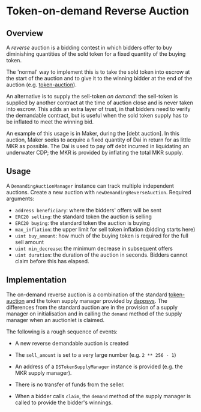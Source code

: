 # Token-on-demand Reverse Auction

## Overview

A *reverse* auction is a bidding contest in which bidders offer to
buy diminishing quantities of the sold token for a fixed quantity of
the buying token.

The 'normal' way to implement this is to take the sold token into
escrow at the start of the auction and to give it to the winning
bidder at the end of the auction (e.g. [token-auction]).

An alternative is to supply the sell-token *on demand*: the
sell-token is supplied by another contract at the time of auction
close and is never taken into escrow. This adds an extra layer of
trust, in that bidders need to verify the demandable contract, but
is useful when the sold token supply has to be inflated to meet the
winning bid.

An example of this usage is in Maker, during the [debt auction].
In this auction, Maker seeks to acquire a fixed quantity of Dai in
return for as little MKR as possible. The Dai is used to pay off
debt incurred in liquidating an underwater CDP; the MKR is provided
by inflating the total MKR supply.

[token-auction]: https://github.com/rainbeam/token-auction
[debt-auction]: https://makerdao.github.io/docs/#enforcing-the-target-price-liquidation

## Usage

A `DemandingAuctionManager` instance can track multiple independent
auctions. Create a new auction with `newDemandingReverseAuction`.
Required arguments:

- `address beneficiary`: where the bidders' offers will be sent
- `ERC20 selling`: the standard token the auction is selling
- `ERC20 buying`: the standard token the auction is buying
- `max_inflation`: the upper limit for sell token inflation (bidding starts here)
- `uint buy_amount`: how much of the buying token is required for
  the full sell amount
- `uint min_decrease`: the minimum decrease in subsequent offers
- `uint duration`: the duration of the auction in seconds. Bidders
  cannot claim before this has elapsed.

## Implementation

The on-demand reverse auction is a combination of the standard
[token-auction] and the token supply manager provided by [dappsys].
The differences from the standard auction are in the provision of a
supply manager on initialisation and in calling the `demand` method
of the supply manager when an auctionlet is claimed.

The following is a rough sequence of events:

- A new reverse demandable auction is created

- The `sell_amount` is set to a very large number (e.g. `2 ** 256 - 1`)

- An address of a `DSTokenSupplyManager` instance is provided (e.g.
  the MKR supply manager).

- There is no transfer of funds from the seller.

- When a bidder calls `claim`, the `demand` method of the supply
  manager is called to provide the bidder's winnings.


[dappsys]: https://github.com/nexusdev/dappsys
